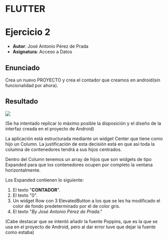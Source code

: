 # FLUTTER

# Ejercicio 2

- **Autor**: José Antonio Pérez de Prada
- **Asignatura**: Acceso a Datos

## Enunciado

Crea un nuevo PROYECTO y crea el contador que creamos en android(sin funcionalidad por ahora).

## Resultado

![](resourcesReadme\diseño.png)

(Se ha intentado replicar lo máximo posible la disposición y el diseño de la interfaz creada en el proyecto de Android)

La aplicación está estructurada mediante un widget Center que tiene como hijo un Column. La justificación de esta decisión está en que así toda la columna de contenedores tendrá a sus hijos centrados.

Dentro del Column tenemos un array de hijos que son widgets de tipo Expanded para que los contenedores ocupen por completo la ventana horizontalmente.

Los Expanded contienen lo siguiente:

1. El texto "**CONTADOR**".
2. El texto "0".
3. Un widget Row con 3 ElevatedButton a los que se les ha modificado el color de fondo predeterminado por el de color gris.
4. El texto "*By José Antonio Pérez de Prada*."

(Cabe destacar que se intentó añadir la fuente Poppins, que es la que se usa en el proyecto de Android, pero al dar error tuve que dejar la fuente como estaba)